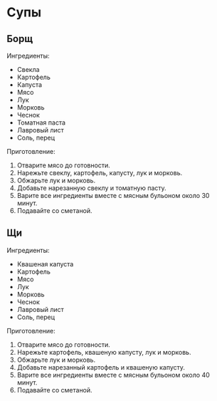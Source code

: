 # Супы

## Борщ

Ингредиенты:
- Свекла
- Картофель
- Капуста
- Мясо
- Лук
- Морковь
- Чеснок
- Томатная паста
- Лавровый лист
- Соль, перец

Приготовление:
1. Отварите мясо до готовности.
2. Нарежьте свеклу, картофель, капусту, лук и морковь.
3. Обжарьте лук и морковь.
4. Добавьте нарезанную свеклу и томатную пасту.
5. Варите все ингредиенты вместе с мясным бульоном около 30 минут.
6. Подавайте со сметаной.

## Щи

Ингредиенты:
- Квашеная капуста
- Картофель
- Мясо
- Лук
- Морковь
- Чеснок
- Лавровый лист
- Соль, перец

Приготовление:
1. Отварите мясо до готовности.
2. Нарежьте картофель, квашеную капусту, лук и морковь.
3. Обжарьте лук и морковь.
4. Добавьте нарезанный картофель и квашеную капусту.
5. Варите все ингредиенты вместе с мясным бульоном около 40 минут.
6. Подавайте со сметаной.
